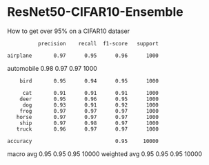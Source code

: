 # ResNet50-CIFAR10-Ensemble
How to get over 95% on a CIFAR10 dataser

              precision    recall  f1-score   support

    airplane       0.97      0.95      0.96      1000
    
  automobile       0.98      0.97      0.97      1000
  
        bird       0.95      0.94      0.95      1000
        
         cat       0.91      0.91      0.91      1000
        deer       0.95      0.96      0.95      1000
         dog       0.93      0.91      0.92      1000
        frog       0.97      0.97      0.97      1000
       horse       0.97      0.97      0.97      1000
        ship       0.97      0.98      0.97      1000
       truck       0.96      0.97      0.97      1000

    accuracy                           0.95     10000
   macro avg       0.95      0.95      0.95     10000
weighted avg       0.95      0.95      0.95     10000


